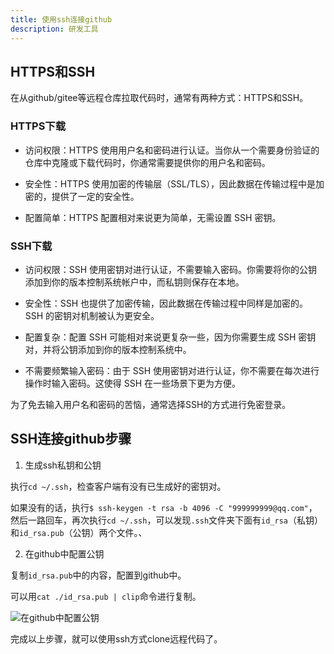 ```yaml
---
title: 使用ssh连接github
description: 研发工具
---
```


## HTTPS和SSH

在从github/gitee等远程仓库拉取代码时，通常有两种方式：HTTPS和SSH。

### HTTPS下载

* 访问权限：HTTPS 使用用户名和密码进行认证。当你从一个需要身份验证的仓库中克隆或下载代码时，你通常需要提供你的用户名和密码。

* 安全性：HTTPS 使用加密的传输层（SSL/TLS），因此数据在传输过程中是加密的，提供了一定的安全性。

* 配置简单：HTTPS 配置相对来说更为简单，无需设置 SSH 密钥。

### SSH下载

* 访问权限：SSH 使用密钥对进行认证，不需要输入密码。你需要将你的公钥添加到你的版本控制系统帐户中，而私钥则保存在本地。

* 安全性：SSH 也提供了加密传输，因此数据在传输过程中同样是加密的。SSH 的密钥对机制被认为更安全。

* 配置复杂：配置 SSH 可能相对来说更复杂一些，因为你需要生成 SSH 密钥对，并将公钥添加到你的版本控制系统中。

* 不需要频繁输入密码：由于 SSH 使用密钥对进行认证，你不需要在每次进行操作时输入密码。这使得 SSH 在一些场景下更为方便。

为了免去输入用户名和密码的苦恼，通常选择SSH的方式进行免密登录。

## SSH连接github步骤

1. 生成ssh私钥和公钥

执行`cd ~/.ssh`，检查客户端有没有已生成好的密钥对。

如果没有的话，执行`$ ssh-keygen -t rsa -b 4096 -C "999999999@qq.com"`，然后一路回车，再次执行`cd ~/.ssh`，可以发现`.ssh`文件夹下面有`id_rsa`（私钥）和`id_rsa.pub`（公钥）两个文件。、

2. 在github中配置公钥

复制`id_rsa.pub`中的内容，配置到github中。

可以用`cat ./id_rsa.pub | clip`命令进行复制。

![在github中配置公钥](/images/summary_primary_basic_github-ssh1.jpg)

完成以上步骤，就可以使用ssh方式clone远程代码了。